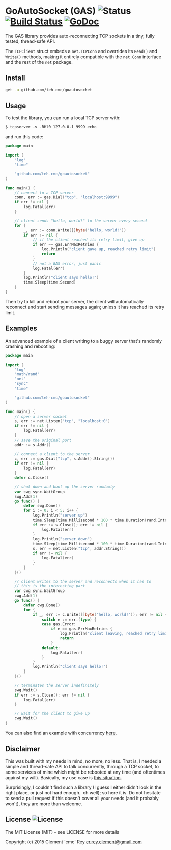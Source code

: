 # GoAutoSocket (GAS) ![Status](https://img.shields.io/badge/status-stable-green.svg?style=plastic) [![Build Status](http://img.shields.io/travis/teh-cmc/goautosocket.svg?style=plastic)](https://travis-ci.org/teh-cmc/goautosocket) [![GoDoc](http://img.shields.io/badge/go-documentation-blue.svg?style=plastic)](http://godoc.org/github.com/teh-cmc/goautosocket)

The GAS library provides auto-reconnecting TCP sockets in a tiny, fully tested, thread-safe API.

The `TCPClient` struct embeds a `net.TCPConn` and overrides its `Read()` and `Write()` methods, making it entirely compatible with the `net.Conn` interface and the rest of the `net` package.

## Install

```bash
get -u github.com/teh-cmc/goautosocket
```

## Usage

To test the library, you can run a local TCP server with:

    $ tcpserver -v -RHl0 127.0.0.1 9999 echo

and run this code:

```go
package main

import (
    "log"
    "time"

    "github.com/teh-cmc/goautosocket"
)

func main() {
    // connect to a TCP server
    conn, err := gas.Dial("tcp", "localhost:9999")
    if err != nil {
        log.Fatal(err)
    }

    // client sends "hello, world!" to the server every second
    for {
        _, err := conn.Write([]byte("hello, world!"))
        if err != nil {
            // if the client reached its retry limit, give up
            if err == gas.ErrMaxRetries {
                log.Println("client gave up, reached retry limit")
                return
            }
            // not a GAS error, just panic
            log.Fatal(err)
        }
        log.Println("client says hello!")
        time.Sleep(time.Second)
    }
}
```

Then try to kill and reboot your server, the client will automatically reconnect and start sending messages again; unless it has reached its retry limit.

## Examples

An advanced example of a client writing to a buggy server that's randomly crashing and rebooting:

```go
package main

import (
    "log"
    "math/rand"
    "net"
    "sync"
    "time"

    "github.com/teh-cmc/goautosocket"
)

func main() {
    // open a server socket
    s, err := net.Listen("tcp", "localhost:0")
    if err != nil {
        log.Fatal(err)
    }
    // save the original port
    addr := s.Addr()

    // connect a client to the server
    c, err := gas.Dial("tcp", s.Addr().String())
    if err != nil {
        log.Fatal(err)
    }
    defer c.Close()

    // shut down and boot up the server randomly
    var swg sync.WaitGroup
    swg.Add(1)
    go func() {
        defer swg.Done()
        for i := 0; i < 5; i++ {
            log.Println("server up")
            time.Sleep(time.Millisecond * 100 * time.Duration(rand.Intn(20)))
            if err := s.Close(); err != nil {
                log.Fatal(err)
            }
            log.Println("server down")
            time.Sleep(time.Millisecond * 100 * time.Duration(rand.Intn(20)))
            s, err = net.Listen("tcp", addr.String())
            if err != nil {
                log.Fatal(err)
            }
        }
    }()

    // client writes to the server and reconnects when it has to
    // this is the interesting part
    var cwg sync.WaitGroup
    cwg.Add(1)
    go func() {
        defer cwg.Done()
        for {
            if _, err := c.Write([]byte("hello, world!")); err != nil {
                switch e := err.(type) {
                case gas.Error:
                    if e == gas.ErrMaxRetries {
                        log.Println("client leaving, reached retry limit")
                        return
                    }
                default:
                    log.Fatal(err)
                }
            }
            log.Println("client says hello!")
        }
    }()

    // terminates the server indefinitely
    swg.Wait()
    if err := s.Close(); err != nil {
        log.Fatal(err)
    }

    // wait for the client to give up
    cwg.Wait()
}
```

You can also find an example with concurrency [here](https://github.com/teh-cmc/goautosocket/blob/master/tcp_client_test.go#L97).

## Disclaimer

This was built with my needs in mind, no more, no less. That is, I needed a simple and thread-safe API to talk concurrently, through a TCP socket, to some services of mine which might be rebooted at any time (and oftentimes against my will).
Basically, my use case is [this situation](https://github.com/teh-cmc/goautosocket/blob/master/tcp_client_test.go#L97).

Surprisingly, I couldn't find such a library (I guess I either didn't look in the right place, or just not hard enough.. oh well); so here it is.
Do not hesitate to send a pull request if this doesn't cover all your needs (and it probably won't), they are more than welcome.

## License ![License](https://img.shields.io/badge/license-MIT-blue.svg?style=plastic)

The MIT License (MIT) - see LICENSE for more details

Copyright (c) 2015  Clement 'cmc' Rey  <cr.rey.clement@gmail.com>
